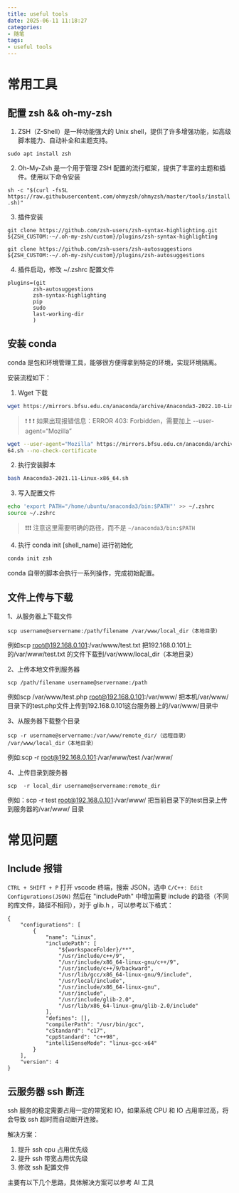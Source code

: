 ```yaml
---
title: useful tools
date: 2025-06-11 11:18:27
categories:
- 随笔
tags:
- useful tools
---
```


# 常用工具

## 配置 zsh && oh-my-zsh

1. ZSH（Z-Shell）是一种功能强大的 Unix shell，提供了许多增强功能，如高级脚本能力、自动补全和主题支持。

`sudo apt install zsh`

2. Oh-My-Zsh 是一个用于管理 ZSH 配置的流行框架，提供了丰富的主题和插件。使用以下命令安装

`sh -c "$(curl -fsSL https://raw.githubusercontent.com/ohmyzsh/ohmyzsh/master/tools/install.sh)"`

3. 插件安装

`git clone https://github.com/zsh-users/zsh-syntax-highlighting.git ${ZSH_CUSTOM:-~/.oh-my-zsh/custom}/plugins/zsh-syntax-highlighting`


`git clone https://github.com/zsh-users/zsh-autosuggestions ${ZSH_CUSTOM:-~/.oh-my-zsh/custom}/plugins/zsh-autosuggestions`

4. 插件启动，修改 ~/.zshrc 配置文件

```shell
plugins=(git
        zsh-autosuggestions
        zsh-syntax-highlighting
        pip
        sudo
        last-working-dir
        )
```



## 安装 conda

conda 是包和环境管理工具，能够很方便得拿到特定的环境，实现环境隔离。

安装流程如下：

1. Wget 下载

```bash
wget https://mirrors.bfsu.edu.cn/anaconda/archive/Anaconda3-2022.10-Linux-x86_64.sh --no-check-certificate
```

> :heavy_exclamation_mark: :heavy_exclamation_mark: :heavy_exclamation_mark:  如果出现报错信息：ERROR 403: Forbidden，需要加上 --user-agent=“Mozilla”

```bash
wget --user-agent="Mozilla" https://mirrors.bfsu.edu.cn/anaconda/archive/Anaconda3-2022.10-Linux-x86_
64.sh --no-check-certificate
```

2. 执行安装脚本

```bash
bash Anaconda3-2021.11-Linux-x86_64.sh
```

3. 写入配置文件

```bash
echo 'export PATH="/home/ubuntu/anaconda3/bin:$PATH"' >> ~/.zshrc
source ~/.zshrc
```

> :exclamation::exclamation::exclamation: 注意这里需要明确的路径，而不是 `~/anaconda3/bin:$PATH`

4. 执行 conda init [shell_name] 进行初始化

```bash
conda init zsh
```

conda 自带的脚本会执行一系列操作，完成初始配置。

## 文件上传与下载

1、从服务器上下载文件

```
scp username@servername:/path/filename /var/www/local_dir（本地目录）
```

 例如scp root@192.168.0.101:/var/www/test.txt  把192.168.0.101上的/var/www/test.txt 的文件下载到/var/www/local_dir（本地目录）

2、上传本地文件到服务器

```
scp /path/filename username@servername:/path   
```

例如scp /var/www/test.php  root@192.168.0.101:/var/www/  把本机/var/www/目录下的test.php文件上传到192.168.0.101这台服务器上的/var/www/目录中

 

3、从服务器下载整个目录

```
scp -r username@servername:/var/www/remote_dir/（远程目录） /var/www/local_dir（本地目录）
```

例如:scp -r root@192.168.0.101:/var/www/test  /var/www/  

4、上传目录到服务器

```
scp  -r local_dir username@servername:remote_dir
```

例如：scp -r test  root@192.168.0.101:/var/www/   把当前目录下的test目录上传到服务器的/var/www/ 目录







# 常见问题

## Include 报错

`CTRL + SHIFT + P` 打开 vscode 终端，搜索 JSON，选中 `C/C++: Edit Configurations(JSON)`
然后在 "includePath" 中增加需要 include 的路径（不同的库文件，路径不相同），对于 glib.h ，可以参考以下格式：

```shell
{
    "configurations": [
        {
            "name": "Linux",
            "includePath": [
                "${workspaceFolder}/**",
                "/usr/include/c++/9",
                "/usr/include/x86_64-linux-gnu/c++/9",
                "/usr/include/c++/9/backward",
                "/usr/lib/gcc/x86_64-linux-gnu/9/include",
                "/usr/local/include",
                "/usr/include/x86_64-linux-gnu",
                "/usr/include",
                "/usr/include/glib-2.0",
                "/usr/lib/x86_64-linux-gnu/glib-2.0/include"
            ],
            "defines": [],
            "compilerPath": "/usr/bin/gcc",
            "cStandard": "c17",
            "cppStandard": "c++98",
            "intelliSenseMode": "linux-gcc-x64"
        }
    ],
    "version": 4
}
```



## 云服务器 ssh 断连

ssh 服务的稳定需要占用一定的带宽和 IO，如果系统 CPU 和 IO 占用率过高，将会导致 ssh 超时而自动断开连接。

解决方案：

1. 提升 ssh cpu 占用优先级
2. 提升 ssh 带宽占用优先级
3. 修改 ssh 配置文件

主要有以下几个思路，具体解决方案可以参考 AI 工具









